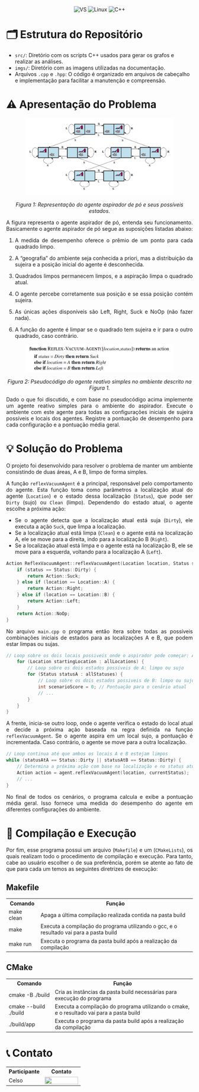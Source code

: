 <div align="center" style="display: inline_block">
  <img align="center" alt="VS" src="https://img.shields.io/badge/Visual_Studio_Code-0078D4?style=for-the-badge&logo=visual%20studio%20code&logoColor=white" />
  <img align="center" alt="Linux" src="https://img.shields.io/badge/Linux-FCC624?style=for-the-badge&logo=linux&logoColor=black" />
  <img align="center" alt="C++" src="https://img.shields.io/badge/C%2B%2B-00599C?style=for-the-badge&logo=c%2B%2B&logoColor=white" />
</div>

# 🗂️​ Estrutura do Repositório

- `src/`: Diretório com os scripts C++ usados para gerar os grafos e realizar as análises.
- `imgs/`: Diretório com as imagens utilizadas na documentação.
- Arquivos `.cpp` e `.hpp`: O código é organizado em arquivos de cabeçalho e implementação para facilitar a manutenção e compreensão.

# ⚠️ Apresentação do Problema 

<p align="center">
<img src="imgs/main_fig.png" width="400"/> 
</p>
<p align="center">
<em>Figura 1: Representação do agente aspirador de pó e seus possíveis estados. </em>
</p>

<div align="justify">

A figura representa o agente aspirador de pó, entenda seu funcionamento. Basicamente o agente aspirador de pó segue as suposições listadas abaixo:

1. A medida de desempenho oferece o prêmio de um ponto para cada quadrado limpo.

2. A “geografia” do ambiente seja conhecida a priori, mas a distribuição da sujeira e a posição inicial do agente é desconhecida. 

3. Quadrados limpos permanecem limpos, e a aspiração limpa o quadrado atual. 

4. O agente percebe corretamente sua posição e se essa posição contém sujeira.

5. As únicas ações disponíveis são Left, Right, Suck e NoOp (não fazer nada).

6. A função do agente é limpar se o quadrado tem sujeira e ir para o outro quadrado, caso contrário.

</div>

<p align="center">
<img src="imgs/pseudocodigo.png" width="400"/> 
</p>
<p align="center">
<em>Figura 2: Pseudocódigo do agente reativo simples no ambiente descrito na Figura 1. </em>
</p>

<div align="justify">

Dado o que foi discutido, e com base no pseudocódigo acima implemente um agente reativo simples para o ambiente do aspirador. Execute o ambiente com este agente para todas as configurações iniciais de sujeira possı́veis e locais dos agentes. Registre a pontuação de desempenho para cada configuração e a pontuação média geral.

</div>

# 💡 Solução do Problema 

<div align="justify">

O projeto foi desenvolvido para resolver o problema de manter um ambiente consistindo de duas áreas, A e B, limpo de forma simples.

A função `reflexVacuumAgent` é a principal, responsável pelo comportamento do agente. Esta função toma como parâmetros a localização atual do agente (`Location`) e o estado dessa localização (`Status`), que pode ser `Dirty` (sujo) ou `Clean` (limpo). Dependendo do estado atual, o agente escolhe a próxima ação:

- Se o agente detecta que a localização atual está suja (`Dirty`), ele executa a ação `Suck`, que limpa a localização.
- Se a localização atual está limpa (`Clean`) e o agente está na localização A, ele se move para a direita, indo para a localização B (`Right`).
- Se a localização atual está limpa e o agente está na localização B, ele se move para a esquerda, voltando para a localização A (`Left`).

</div>

```C
Action ReflexVacuumAgent::reflexVacuumAgent(Location location, Status status) {
    if (status == Status::Dirty) {
        return Action::Suck;
    } else if (location == Location::A) {
        return Action::Right;
    } else if (location == Location::B) {
        return Action::Left;
    }
    return Action::NoOp;
}
```
<div align="justify">

No arquivo `main.cpp` o programa então itera sobre todas as possíveis combinações iniciais de estados para as localizações A e B, que podem estar limpas ou sujas. 

</div>

```C
// Loop sobre os dois locais possiveis onde o aspirador pode começar: A ou B
    for (Location startingLocation : allLocations) {
        // Loop sobre os dois estados possiveis de A: limpo ou sujo
        for (Status statusA : allStatuses) {
            // Loop sobre os dois estados possiveis de B: limpo ou sujo
            int scenarioScore = 0; // Pontuação para o cenário atual
            // ...
        }
    }
}
```
<div align="justify">

A frente, inicia-se outro loop, onde o agente verifica o estado do local atual e decide a próxima ação baseada na regra definida na função `reflexVacuumAgent`. Se o agente aspira em um local sujo, a pontuação é incrementada. Caso contrário, o agente se move para a outra localização.

</div>

```C
// Loop continua até que ambos os locais A e B estejam limpos
while (statusAtA == Status::Dirty || statusAtB == Status::Dirty) {
    // Determina a próxima ação com base na localização e no status atual
    Action action = agent.reflexVacuumAgent(location, currentStatus);
    // ...
}

```

<div align="justify">

No final de todos os cenários, o programa calcula e exibe a pontuação média geral. Isso fornece uma medida do desempenho do agente em diferentes configurações do ambiente.

</div>

# 🔄 Compilação e Execução 

<div align="justify">

Por fim, esse programa possui um arquivo (`Makefile`) e um (`CMakeLists`), os quais realizam todo o procedimento de compilação e execução. Para tanto, cabe ao usuário escolher o de sua preferência, porém se atente ao fato de que para cada um temos as seguintes diretrizes de execução:

</div>

## Makefile

<table align="center">
  <tr>
    <th>Comando</th>
    <th>Função</th>
  </tr>
  <tr>
    <td>make clean</td>
    <td>Apaga a última compilação realizada contida na pasta build</td>
  </tr>
  <tr>
    <td>make</td>
    <td>Executa a compilação do programa utilizando o gcc, e o resultado vai para a pasta build</td>
  </tr>
  <tr>
    <td>make run</td>
    <td>Executa o programa da pasta build após a realização da compilação</td>
  </tr>
</table>
	
## CMake

<table align="center">
  <tr>
    <th>Comando</th>
    <th>Função</th>
  </tr>
  <tr>
    <td>cmake -B ./build</td>
    <td>Cria as instâncias da pasta build necessárias para execução do programa</td>
  </tr>
  <tr>
    <td>cmake --build ./build</td>
    <td>Executa a compilação do programa utilizando o cmake, e o resultado vai para a pasta build</td>
  </tr>
  <tr>
    <td>./build/app</td>
    <td>Executa o programa da pasta build após a realização da compilação</td>
  </tr>
</table>

# 📞 Contato

<table align="center">
  <tr>
    <th>Participante</th>
    <th>Contato</th>
  </tr>
  <tr>
    <td>Celso</td>
    <td><a href="https://t.me/celso_vsf"><img align="center" height="20px" width="90px" src="https://img.shields.io/badge/Telegram-2CA5E0?style=for-the-badge&logo=telegram&logoColor=white"/> </td>
  </tr>
</table>
